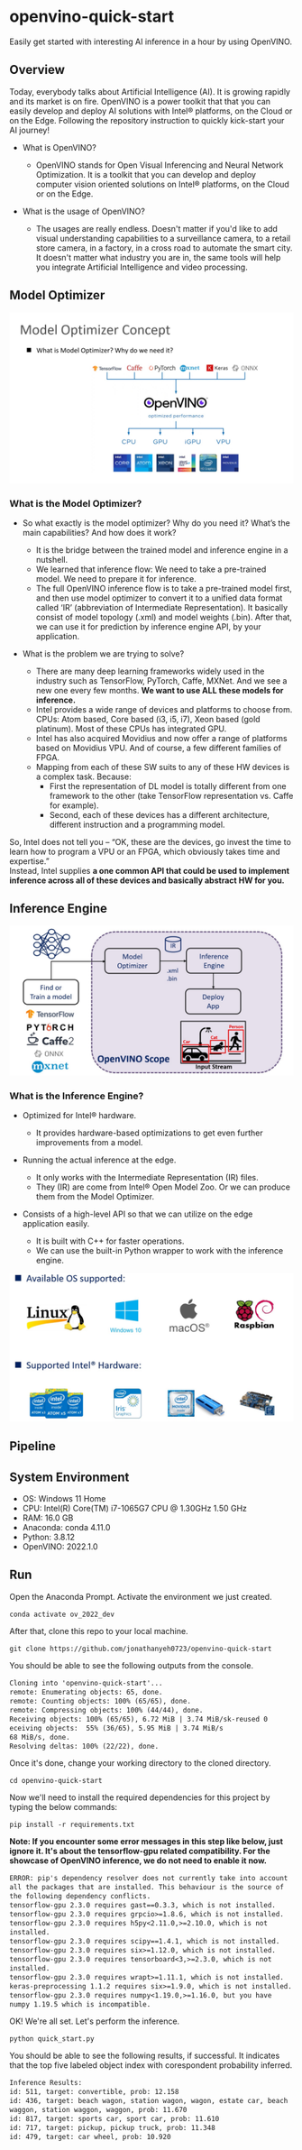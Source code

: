 # openvino-quick-start
Easily get started with interesting AI inference in a hour by using OpenVINO.

## Overview
Today, everybody talks about Artificial Intelligence (AI). It is growing rapidly and its market is on fire.  OpenVINO is a power toolkit that that you can easily develop and deploy AI solutions with Intel® platforms, on the Cloud or on the Edge.  Following the repository instruction to quickly kick-start your AI journey!

- What is OpenVINO?

  - OpenVINO stands for Open Visual Inferencing and Neural Network Optimization. It is a toolkit that you can develop and deploy computer vision oriented solutions on Intel® platforms, on the Cloud or on the Edge.
  
- What is the usage of OpenVINO?

  - The usages are really endless. Doesn't matter if you'd like to add visual understanding capabilities to a surveillance camera, to a retail store camera, in a factory, in a cross road to automate the smart city. It doesn't matter what industry you are in, the same tools will help you integrate Artificial Intelligence and video processing.

## Model Optimizer

![mo](./resources/mo.jpg)

### What is the Model Optimizer?

- So what exactly is the model optimizer? Why do you need it? What’s the main capabilities? And how does it work?
  - It is the bridge between the trained model and inference engine in a nutshell.
  - We learned that inference flow: We need to take a pre-trained model. We need to prepare it for inference.
  - The full OpenVINO inference flow is to take a pre-trained model first, and then use model optimizer to convert it to a unified data format called ‘IR’ (abbreviation of Intermediate Representation). It basically consist of model topology (.xml) and model weights (.bin). After that, we can use it for prediction by inference engine API, by your application.

- What is the problem we are trying to solve?
  - There are many deep learning frameworks widely used in the industry such as TensorFlow, PyTorch, Caffe, MXNet. And we see a new one every few months. **We want to use ALL these models for inference.**
  - Intel provides a wide range of devices and platforms to choose from. CPUs: Atom based, Core based (i3, i5, i7), Xeon based (gold platinum). Most of these CPUs has integrated GPU.
  - Intel has also acquired Movidius and now offer a range of platforms based on Movidius VPU. And of course, a few different families of FPGA.
  - Mapping from each of these SW suits to any of these HW devices is a complex task. Because:
    - First the representation of DL model is totally different from one framework to the other (take TensorFlow representation vs. Caffe for example).
    - Second, each of these devices has a different architecture, different instruction and a programming model.

So, Intel does not tell you – “OK, these are the devices, go invest the time to learn how to program a VPU or an FPGA, which obviously takes time and expertise.”<br>
Instead, Intel supplies **a one common API that could be used to implement inference across all of these devices and basically abstract HW for you.**

## Inference Engine

![inference_enine_flow](./resources/inference_flow.jpg)

### What is the Inference Engine?

- Optimized for Intel® hardware.
  - It provides hardware-based optimizations to get even further improvements from a model.
  
- Running the actual inference at the edge.
  - It only works with the Intermediate Representation (IR) files.
  - They (IR) are come from Intel® Open Model Zoo. Or we can produce them from the Model Optimizer.

- Consists of a high-level API so that we can utilize on the edge application easily.
  - It is built with C++ for faster operations.
  - We can use the built-in Python wrapper to work with the inference engine.

![supported](./resources/support_os_hw.jpg)

## Pipeline

## System Environment

- OS: Windows 11 Home
- CPU: Intel(R) Core(TM) i7-1065G7 CPU @ 1.30GHz   1.50 GHz
- RAM: 16.0 GB
- Anaconda: conda 4.11.0
- Python: 3.8.12
- OpenVINO: 2022.1.0

## Run

Open the Anaconda Prompt. Activate the environment we just created.<br>
```
conda activate ov_2022_dev
```

After that, clone this repo to your local machine.<br>
```
git clone https://github.com/jonathanyeh0723/openvino-quick-start
```

You should be able to see the following outputs from the console.<br>
```
Cloning into 'openvino-quick-start'...
remote: Enumerating objects: 65, done.
remote: Counting objects: 100% (65/65), done.
remote: Compressing objects: 100% (44/44), done.
Receiving objects: 100% (65/65), 6.72 MiB | 3.74 MiB/sk-reused 0 eceiving objects:  55% (36/65), 5.95 MiB | 3.74 MiB/s
68 MiB/s, done.
Resolving deltas: 100% (22/22), done.
```

Once it's done, change your working directory to the cloned directory.<br>
```
cd openvino-quick-start
```

Now we'll need to install the required dependencies for this project by typing the below commands:<br>
```
pip install -r requirements.txt
```

**Note: If you encounter some error messages in this step like below, just ignore it. It's about the tensorflow-gpu related compatibility. For the showcase of OpenVINO inference, we do not need to enable it now.**
```
ERROR: pip's dependency resolver does not currently take into account all the packages that are installed. This behaviour is the source of the following dependency conflicts.
tensorflow-gpu 2.3.0 requires gast==0.3.3, which is not installed.
tensorflow-gpu 2.3.0 requires grpcio>=1.8.6, which is not installed.
tensorflow-gpu 2.3.0 requires h5py<2.11.0,>=2.10.0, which is not installed.
tensorflow-gpu 2.3.0 requires scipy==1.4.1, which is not installed.
tensorflow-gpu 2.3.0 requires six>=1.12.0, which is not installed.
tensorflow-gpu 2.3.0 requires tensorboard<3,>=2.3.0, which is not installed.
tensorflow-gpu 2.3.0 requires wrapt>=1.11.1, which is not installed.
keras-preprocessing 1.1.2 requires six>=1.9.0, which is not installed.
tensorflow-gpu 2.3.0 requires numpy<1.19.0,>=1.16.0, but you have numpy 1.19.5 which is incompatible.
```

OK! We're all set. Let's perform the inference.<br>
```
python quick_start.py
```

You should be able to see the following results, if successful. It indicates that the top five labeled object index with corespondent probability inferred.<br>
```
Inference Results:
id: 511, target: convertible, prob: 12.158
id: 436, target: beach wagon, station wagon, wagon, estate car, beach waggon, station waggon, waggon, prob: 11.670
id: 817, target: sports car, sport car, prob: 11.610
id: 717, target: pickup, pickup truck, prob: 11.348
id: 479, target: car wheel, prob: 10.920
```
